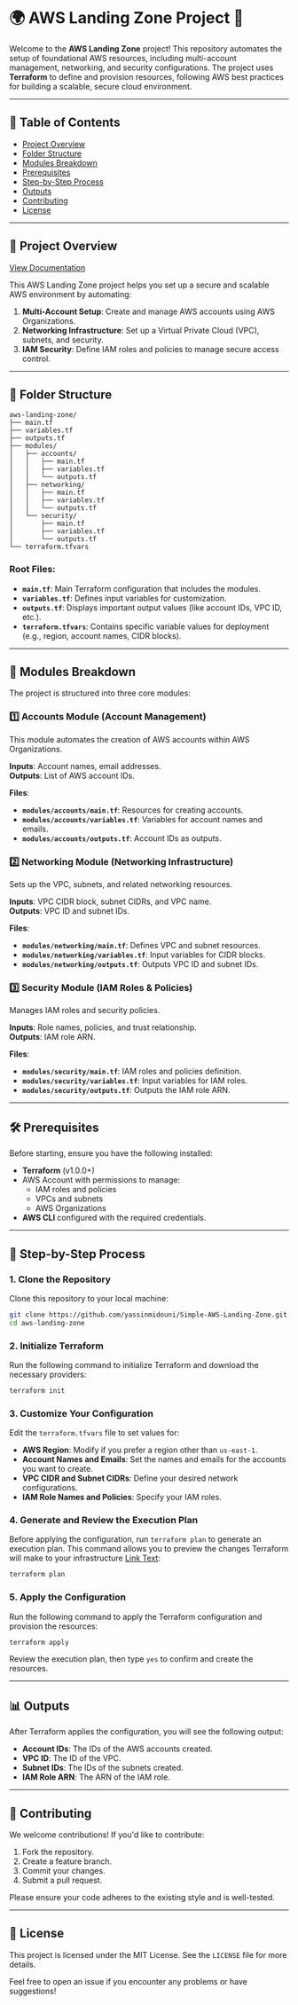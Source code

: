 # 🌍 AWS Landing Zone Project 🚀

Welcome to the **AWS Landing Zone** project! This repository automates the setup of foundational AWS resources, including multi-account management, networking, and security configurations. The project uses **Terraform** to define and provision resources, following AWS best practices for building a scalable, secure cloud environment.

---

## 📜 Table of Contents

- [Project Overview](#project-overview)
- [Folder Structure](#folder-structure)
- [Modules Breakdown](#modules-breakdown)
- [Prerequisites](#prerequisites)
- [Step-by-Step Process](#step-by-step-process)
- [Outputs](#outputs)
- [Contributing](#contributing)
- [License](#license)

---

## 🚀 Project Overview
[View Documentation](awlandingzone.gif)

This AWS Landing Zone project helps you set up a secure and scalable AWS environment by automating:

1. **Multi-Account Setup**: Create and manage AWS accounts using AWS Organizations.
2. **Networking Infrastructure**: Set up a Virtual Private Cloud (VPC), subnets, and security.
3. **IAM Security**: Define IAM roles and policies to manage secure access control.

---

## 📂 Folder Structure

```plaintext
aws-landing-zone/
├── main.tf
├── variables.tf
├── outputs.tf
├── modules/
│   ├── accounts/
│   │   ├── main.tf
│   │   ├── variables.tf
│   │   └── outputs.tf
│   ├── networking/
│   │   ├── main.tf
│   │   ├── variables.tf
│   │   └── outputs.tf
│   └── security/
│       ├── main.tf
│       ├── variables.tf
│       └── outputs.tf
└── terraform.tfvars
```

### Root Files:
- **`main.tf`**: Main Terraform configuration that includes the modules.
- **`variables.tf`**: Defines input variables for customization.
- **`outputs.tf`**: Displays important output values (like account IDs, VPC ID, etc.).
- **`terraform.tfvars`**: Contains specific variable values for deployment (e.g., region, account names, CIDR blocks).

---

## 🔧 Modules Breakdown

The project is structured into three core modules:

### 1️⃣ Accounts Module (Account Management)

This module automates the creation of AWS accounts within AWS Organizations.

**Inputs**: Account names, email addresses.  
**Outputs**: List of AWS account IDs.

**Files**:
- **`modules/accounts/main.tf`**: Resources for creating accounts.
- **`modules/accounts/variables.tf`**: Variables for account names and emails.
- **`modules/accounts/outputs.tf`**: Account IDs as outputs.

### 2️⃣ Networking Module (Networking Infrastructure)

Sets up the VPC, subnets, and related networking resources.

**Inputs**: VPC CIDR block, subnet CIDRs, and VPC name.  
**Outputs**: VPC ID and subnet IDs.

**Files**:
- **`modules/networking/main.tf`**: Defines VPC and subnet resources.
- **`modules/networking/variables.tf`**: Input variables for CIDR blocks.
- **`modules/networking/outputs.tf`**: Outputs VPC ID and subnet IDs.

### 3️⃣ Security Module (IAM Roles & Policies)

Manages IAM roles and security policies.

**Inputs**: Role names, policies, and trust relationship.  
**Outputs**: IAM role ARN.

**Files**:
- **`modules/security/main.tf`**: IAM roles and policies definition.
- **`modules/security/variables.tf`**: Input variables for IAM roles.
- **`modules/security/outputs.tf`**: Outputs the IAM role ARN.

---

## 🛠️ Prerequisites

Before starting, ensure you have the following installed:

- **Terraform** (v1.0.0+)
- AWS Account with permissions to manage:
  - IAM roles and policies
  - VPCs and subnets
  - AWS Organizations
- **AWS CLI** configured with the required credentials.

---

## 📝 Step-by-Step Process

### 1. Clone the Repository

Clone this repository to your local machine:

```bash
git clone https://github.com/yassinmidouni/Simple-AWS-Landing-Zone.git
cd aws-landing-zone
```

### 2. Initialize Terraform

Run the following command to initialize Terraform and download the necessary providers:

```bash
terraform init
```

### 3. Customize Your Configuration

Edit the `terraform.tfvars` file to set values for:

- **AWS Region**: Modify if you prefer a region other than `us-east-1`.
- **Account Names and Emails**: Set the names and emails for the accounts you want to create.
- **VPC CIDR and Subnet CIDRs**: Define your desired network configurations.
- **IAM Role Names and Policies**: Specify your IAM roles.

### 4. Generate and Review the Execution Plan

Before applying the configuration, run `terraform plan` to generate an execution plan. This command allows you to preview the changes Terraform will make to your infrastructure [Link Text](terraform_plan.tf):

```bash
terraform plan
```

### 5. Apply the Configuration

Run the following command to apply the Terraform configuration and provision the resources:

```bash
terraform apply
```

Review the execution plan, then type `yes` to confirm and create the resources.

---

## 📊 Outputs

After Terraform applies the configuration, you will see the following output:

- **Account IDs**: The IDs of the AWS accounts created.
- **VPC ID**: The ID of the VPC.
- **Subnet IDs**: The IDs of the subnets created.
- **IAM Role ARN**: The ARN of the IAM role.

---

## 🤝 Contributing

We welcome contributions! If you'd like to contribute:

1. Fork the repository.
2. Create a feature branch.
3. Commit your changes.
4. Submit a pull request.

Please ensure your code adheres to the existing style and is well-tested.

---

## 📜 License

This project is licensed under the MIT License. See the `LICENSE` file for more details.

Feel free to open an issue if you encounter any problems or have suggestions!
